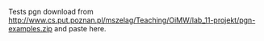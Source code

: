 Tests pgn download from http://www.cs.put.poznan.pl/mszelag/Teaching/OiMW/lab_11-projekt/pgn-examples.zip and paste here.